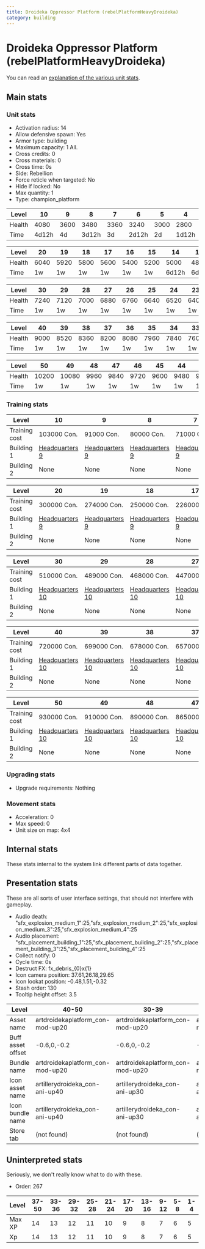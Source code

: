 ```yaml
---
title: Droideka Oppressor Platform (rebelPlatformHeavyDroideka)
category: building
---
```


# Droideka Oppressor Platform (rebelPlatformHeavyDroideka)

You can read an [explanation  of the various unit stats](unitexplained.md).

## Main stats

### Unit stats

  * Activation radius: 14
  * Allow defensive spawn: Yes
  * Armor type: building
  * Maximum capacity: 1  All.
  * Cross credits: 0
  * Cross materials: 0
  * Cross time: 0s
  * Side: Rebellion
  * Force reticle when targeted: No
  * Hide if locked: No
  * Max quantity: 1
  * Type: champion_platform

|Level |10   |9   |8    |7   |6    |5   |4    |3   |2   |1   |
|------|-----|----|-----|----|-----|----|-----|----|----|----|
|Health|4080 |3600|3480 |3360|3240 |3000|2800 |2600|2400|2000|
|Time  |4d12h|4d  |3d12h|3d  |2d12h|2d  |1d12h|1d  |12h |0s  |


|Level |20  |19  |18  |17  |16  |15  |14   |13  |12   |11  |
|------|----|----|----|----|----|----|-----|----|-----|----|
|Health|6040|5920|5800|5600|5400|5200|5000 |4800|4560 |4320|
|Time  |1w  |1w  |1w  |1w  |1w  |1w  |6d12h|6d  |5d12h|5d  |


|Level |30  |29  |28  |27  |26  |25  |24  |23  |22  |21  |
|------|----|----|----|----|----|----|----|----|----|----|
|Health|7240|7120|7000|6880|6760|6640|6520|6400|6280|6160|
|Time  |1w  |1w  |1w  |1w  |1w  |1w  |1w  |1w  |1w  |1w  |


|Level |40  |39  |38  |37  |36  |35  |34  |33  |32  |31  |
|------|----|----|----|----|----|----|----|----|----|----|
|Health|9000|8520|8360|8200|8080|7960|7840|7600|7480|7360|
|Time  |1w  |1w  |1w  |1w  |1w  |1w  |1w  |1w  |1w  |1w  |


|Level |50   |49   |48  |47  |46  |45  |44  |43  |42  |41  |
|------|-----|-----|----|----|----|----|----|----|----|----|
|Health|10200|10080|9960|9840|9720|9600|9480|9360|9240|9120|
|Time  |1w   |1w   |1w  |1w  |1w  |1w  |1w  |1w  |1w  |1w  |


### Training stats

|Level        |10                            |9                             |8                             |7                             |6                             |5                             |4                             |3                             |2                             |1                                                    |
|-------------|------------------------------|------------------------------|------------------------------|------------------------------|------------------------------|------------------------------|------------------------------|------------------------------|------------------------------|-----------------------------------------------------|
|Training cost|103000 Con.                   |91000 Con.                    |80000 Con.                    |71000 Con.                    |63000 Con.                    |57000 Con.                    |52000 Con.                    |48000 Con.                    |46000 Con.                    |45000 Con.                                           |
|Building 1   |[Headquarters 9](rebelHQ.html)|[Headquarters 9](rebelHQ.html)|[Headquarters 9](rebelHQ.html)|[Headquarters 9](rebelHQ.html)|[Headquarters 9](rebelHQ.html)|[Headquarters 9](rebelHQ.html)|[Headquarters 9](rebelHQ.html)|[Headquarters 9](rebelHQ.html)|[Headquarters 9](rebelHQ.html)|[Headquarters 9](rebelHQ.html)                       |
|Building 2   |None                          |None                          |None                          |None                          |None                          |None                          |None                          |None                          |None                          |[Contraband Safehouse 1](rebelContrabandStorage.html)|


|Level        |20                            |19                            |18                            |17                            |16                            |15                            |14                            |13                            |12                            |11                            |
|-------------|------------------------------|------------------------------|------------------------------|------------------------------|------------------------------|------------------------------|------------------------------|------------------------------|------------------------------|------------------------------|
|Training cost|300000 Con.                   |274000 Con.                   |250000 Con.                   |226000 Con.                   |204000 Con.                   |184000 Con.                   |165000 Con.                   |147000 Con.                   |131000 Con.                   |116000 Con.                   |
|Building 1   |[Headquarters 9](rebelHQ.html)|[Headquarters 9](rebelHQ.html)|[Headquarters 9](rebelHQ.html)|[Headquarters 9](rebelHQ.html)|[Headquarters 9](rebelHQ.html)|[Headquarters 9](rebelHQ.html)|[Headquarters 9](rebelHQ.html)|[Headquarters 9](rebelHQ.html)|[Headquarters 9](rebelHQ.html)|[Headquarters 9](rebelHQ.html)|
|Building 2   |None                          |None                          |None                          |None                          |None                          |None                          |None                          |None                          |None                          |None                          |


|Level        |30                             |29                             |28                             |27                             |26                             |25                             |24                             |23                             |22                             |21                             |
|-------------|-------------------------------|-------------------------------|-------------------------------|-------------------------------|-------------------------------|-------------------------------|-------------------------------|-------------------------------|-------------------------------|-------------------------------|
|Training cost|510000 Con.                    |489000 Con.                    |468000 Con.                    |447000 Con.                    |426000 Con.                    |405000 Con.                    |384000 Con.                    |363000 Con.                    |342000 Con.                    |321000 Con.                    |
|Building 1   |[Headquarters 10](rebelHQ.html)|[Headquarters 10](rebelHQ.html)|[Headquarters 10](rebelHQ.html)|[Headquarters 10](rebelHQ.html)|[Headquarters 10](rebelHQ.html)|[Headquarters 10](rebelHQ.html)|[Headquarters 10](rebelHQ.html)|[Headquarters 10](rebelHQ.html)|[Headquarters 10](rebelHQ.html)|[Headquarters 10](rebelHQ.html)|
|Building 2   |None                           |None                           |None                           |None                           |None                           |None                           |None                           |None                           |None                           |None                           |


|Level        |40                             |39                             |38                             |37                             |36                             |35                             |34                             |33                             |32                             |31                             |
|-------------|-------------------------------|-------------------------------|-------------------------------|-------------------------------|-------------------------------|-------------------------------|-------------------------------|-------------------------------|-------------------------------|-------------------------------|
|Training cost|720000 Con.                    |699000 Con.                    |678000 Con.                    |657000 Con.                    |636000 Con.                    |615000 Con.                    |594000 Con.                    |573000 Con.                    |552000 Con.                    |531000 Con.                    |
|Building 1   |[Headquarters 10](rebelHQ.html)|[Headquarters 10](rebelHQ.html)|[Headquarters 10](rebelHQ.html)|[Headquarters 10](rebelHQ.html)|[Headquarters 10](rebelHQ.html)|[Headquarters 10](rebelHQ.html)|[Headquarters 10](rebelHQ.html)|[Headquarters 10](rebelHQ.html)|[Headquarters 10](rebelHQ.html)|[Headquarters 10](rebelHQ.html)|
|Building 2   |None                           |None                           |None                           |None                           |None                           |None                           |None                           |None                           |None                           |None                           |


|Level        |50                             |49                             |48                             |47                             |46                             |45                             |44                             |43                             |42                             |41                             |
|-------------|-------------------------------|-------------------------------|-------------------------------|-------------------------------|-------------------------------|-------------------------------|-------------------------------|-------------------------------|-------------------------------|-------------------------------|
|Training cost|930000 Con.                    |910000 Con.                    |890000 Con.                    |865000 Con.                    |845000 Con.                    |825000 Con.                    |805000 Con.                    |785000 Con.                    |760000 Con.                    |740000 Con.                    |
|Building 1   |[Headquarters 10](rebelHQ.html)|[Headquarters 10](rebelHQ.html)|[Headquarters 10](rebelHQ.html)|[Headquarters 10](rebelHQ.html)|[Headquarters 10](rebelHQ.html)|[Headquarters 10](rebelHQ.html)|[Headquarters 10](rebelHQ.html)|[Headquarters 10](rebelHQ.html)|[Headquarters 10](rebelHQ.html)|[Headquarters 10](rebelHQ.html)|
|Building 2   |None                           |None                           |None                           |None                           |None                           |None                           |None                           |None                           |None                           |None                           |


### Upgrading stats

  * Upgrade requirements: Nothing

### Movement stats

  * Acceleration: 0
  * Max speed: 0
  * Unit size on map: 4x4

## Internal stats

These stats internal to the system link different parts of data together.


## Presentation stats

These are all sorts of user interface settings, that should not interfere with gameplay.

  * Audio death: "sfx_explosion_medium_1":25,"sfx_explosion_medium_2":25,"sfx_explosion_medium_3":25,"sfx_explosion_medium_4":25
  * Audio placement: "sfx_placement_building_1":25,"sfx_placement_building_2":25,"sfx_placement_building_3":25,"sfx_placement_building_4":25
  * Collect notify: 0
  * Cycle time: 0s
  * Destruct FX: fx_debris_{0}x{1}
  * Icon camera position: 37.61,26.18,29.65
  * Icon lookat position: -0.48,1.51,-0.32
  * Stash order: 130
  * Tooltip height offset: 3.5

|Level            |40-50                           |30-39                           |20-29                           |10-19                           |9                              |2-8                            |1                              |
|-----------------|--------------------------------|--------------------------------|--------------------------------|--------------------------------|-------------------------------|-------------------------------|-------------------------------|
|Asset name       |artdroidekaplatform_con-mod-up20|artdroidekaplatform_con-mod-up20|artdroidekaplatform_con-mod-up20|artdroidekaplatform_con-mod-up10|artdroidekaplatform_con-mod-up1|artdroidekaplatform_con-mod-up1|artdroidekaplatform_con-mod-up1|
|Buff asset offset|-0.6,0,-0.2                     |-0.6,0,-0.2                     |-0.6,0,-0.2                     |-0.6,0,-0.2                     |-0.5, 0.0, -0.2                |-0.5, 0.0, -0.2                |-0.5, 0.0, -0.2                |
|Bundle name      |artdroidekaplatform_con-mod-up20|artdroidekaplatform_con-mod-up20|artdroidekaplatform_con-mod-up20|artdroidekaplatform_con-mod-up10|artdroidekaplatform_con-mod-up1|artdroidekaplatform_con-mod-up1|artdroidekaplatform_con-mod-up1|
|Icon asset name  |artillerydroideka_con-ani-up40  |artillerydroideka_con-ani-up30  |artillerydroideka_con-ani-up20  |artillerydroideka_con-ani-up10  |artillerydroideka_con-ani-up10 |artillerydroideka_con-ani-up1  |artillerydroideka_con-ani-up1  |
|Icon bundle name |artillerydroideka_con-ani-up40  |artillerydroideka_con-ani-up30  |artillerydroideka_con-ani-up20  |artillerydroideka_con-ani-up10  |artillerydroideka_con-ani-up10 |artillerydroideka_con-ani-up1  |artillerydroideka_con-ani-up1  |
|Store tab        |(not found)                     |(not found)                     |(not found)                     |(not found)                     |(not found)                    |(not found)                    |defenses                       |


## Uninterpreted stats

Seriously, we don't really know what to do with these.

  * Order: 267

|Level |37-50|33-36|29-32|25-28|21-24|17-20|13-16|9-12|5-8|1-4|
|------|-----|-----|-----|-----|-----|-----|-----|----|---|---|
|Max XP|14   |13   |12   |11   |10   |9    |8    |7   |6  |5  |
|Xp    |14   |13   |12   |11   |10   |9    |8    |7   |6  |5  |


